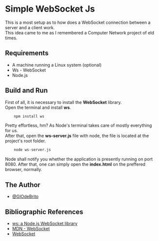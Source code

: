 # Simple WebSocket Js

This is a most setup as to how does a WebSocket connection between
a server and a client work.<br>
This idea came to me as I remembered a
Computer Network project of eld times.


## Requirements
- A machine running a Linux system (optional)
- Ws - WebSocket
- Node.js


## Build and Run 

First of all, it is necessary to install the <b>WebSocket</b> library.<br>
Open the terminal and install <b>ws</b>.

```bash
    npm install ws
```

Pretty effortless, hm? As Node's terminal takes care of mostly everything for us.<br>
After that, open the <b>ws-server.js</b> file with node, the file is located at the project's root folder.

```bash
    node ws-server.js
```

Node shall notify you whether the application is presently running on port 8080. After that, one can simply open the <b>index.html</b> on the preffered browser, normally.


## The Author
- [@GIOdeBrito](https://github.com/GIOdeBrito)


## Bibliographic References

 - [ws: a Node.js WebSocket library](https://www.npmjs.com/package/ws)
 - [MDN - WebSocket](https://developer.mozilla.org/en-US/docs/Web/API/WebSocket)
 - [WebSocket](https://javascript.info/websocket)


